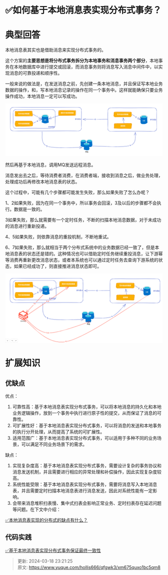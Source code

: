 # ✅如何基于本地消息表实现分布式事务？

# 典型回答


本地消息表其实也是借助消息来实现分布式事务的。



这个方案的**主要思想是将分布式事务拆分为本地事务和消息事务两个部分**，本地事务在本地数据库中进行提交或回滚，而消息事务则将消息写入消息中间件中，以实现消息的可靠投递和顺序性。



一般来说的做法是，在发送消息之前，先创建一条本地消息，并且保证写本地业务数据的操作，和，写本地消息记录的操作在同一个事务中。这样就能确保只要业务操作成功，本地消息一定可以写成功。



![1679213543727-21ced2f1-d04e-4c36-a0f1-fd0b2912e998.png](./img/qXWzdM6ykbeAzwRF/1679213543727-21ced2f1-d04e-4c36-a0f1-fd0b2912e998-750005.png)



然后再基于本地消息，调用MQ发送远程消息。



消息发出去之后，等待消费者消费，在消费者端，接收到消息之后，做业务处理，处理成功后再修改本地消息表的状态。



这个过程中，可能有几个步骤都可能发生失败，那么如果失败了怎么办呢？



1、2如果失败，因为在同一个事务中，所以事务会回滚，3及以后的步骤都不会执行。数据是一致的。



3如果失败，那么就需要有一个定时任务，不断的扫描本地消息数据，对于未成功的消息进行重新投递。



4、5如果失败，则依靠消息的重投机制，不断地重试。



6、7如果失败，那么就相当于两个分布式系统中的业务数据已经一致了，但是本地消息表的状态还是错的。这种情况也可以借助定时任务继续重投消息，让下游幂等消费再重新更改消息状态，或者本系统也可以通过定时任务去查询下游系统的状态，如果已经成功了，则直接推进消息状态即可。



![1679214074334-3c57700a-30a7-44b2-b1cd-239dc1509da2.png](./img/qXWzdM6ykbeAzwRF/1679214074334-3c57700a-30a7-44b2-b1cd-239dc1509da2-291266.png)



# 扩展知识


## 优缺点


优点：

1. 可靠性高：基于本地消息表实现分布式事务，可以将本地消息的持久化和本地业务逻辑操作，放到一个事务中执行进行原子性的提交，从而保证了消息的可靠性。
2. 可扩展性好：基于本地消息表实现分布式事务，可以将消息的发送和本地事务的执行分开处理，从而提高了系统的可扩展性。
3. 适用范围广：基于本地消息表实现分布式事务，可以适用于多种不同的业务场景，可以满足不同业务场景下的需求。

缺点：

1. 实现复杂度高：基于本地消息表实现分布式事务，需要设计复杂的事务协议和消息发送机制，并且需要进行相应的异常处理和补偿操作，因此实现复杂度较高。
2. 系统性能受限：基于本地消息表实现分布式事务，需要将消息写入本地消息表，并且需要定时扫描本地消息表进行消息发送，因此对系统性能有一定影响。
3. 会带来消息堆积扫表慢、集中式扫表会影响正常业务、定时扫表存在延迟问题等问题。在下文中介绍：



[✅本地消息表实现的分布式的缺点有什么？](https://www.yuque.com/hollis666/qfgwk3/gamq6s7qf25cn332)



## 代码实践


[✅基于本地消息表实现分布式事务保证最终一致性](https://www.yuque.com/hollis666/qfgwk3/hi956hl64rr7cwx1)



> 更新: 2024-03-18 23:21:25  
> 原文: <https://www.yuque.com/hollis666/qfgwk3/xm675quxo1bc5qm8>